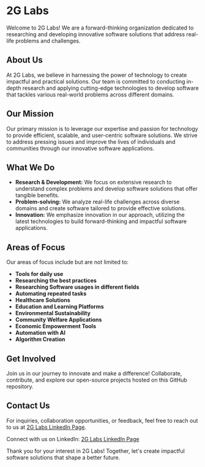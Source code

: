 # 2G Labs

Welcome to 2G Labs! We are a forward-thinking organization dedicated to researching and developing innovative software solutions that address real-life problems and challenges.

## About Us
At 2G Labs, we believe in harnessing the power of technology to create impactful and practical solutions. Our team is committed to conducting in-depth research and applying cutting-edge technologies to develop software that tackles various real-world problems across different domains.

## Our Mission
Our primary mission is to leverage our expertise and passion for technology to provide efficient, scalable, and user-centric software solutions. We strive to address pressing issues and improve the lives of individuals and communities through our innovative software applications.

## What We Do
- **Research & Development:** We focus on extensive research to understand complex problems and develop software solutions that offer tangible benefits.
- **Problem-solving:** We analyze real-life challenges across diverse domains and create software tailored to provide effective solutions.
- **Innovation:** We emphasize innovation in our approach, utilizing the latest technologies to build forward-thinking and impactful software applications.

## Areas of Focus
Our areas of focus include but are not limited to:
- **Tools for daily use**
- **Researching the best practices**
- **Researching Software usages in different fields**
- **Automating repeated tasks**
- **Healthcare Solutions**
- **Education and Learning Platforms**
- **Environmental Sustainability**
- **Community Welfare Applications**
- **Economic Empowerment Tools**
- **Automation with AI**
- **Algorithm Creation**

## Get Involved
Join us in our journey to innovate and make a difference! Collaborate, contribute, and explore our open-source projects hosted on this GitHub repository.

## Contact Us
For inquiries, collaboration opportunities, or feedback, feel free to reach out to us at [2G Labs LinkedIn Page](https://www.linkedin.com/company/2g-labs).

Connect with us on LinkedIn: [2G Labs LinkedIn Page](https://www.linkedin.com/company/2g-labs)

Thank you for your interest in 2G Labs! Together, let's create impactful software solutions that shape a better future.
